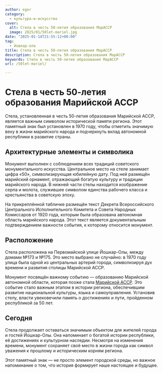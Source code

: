 ```yaml
---
author: egor
category:
  - культура-и-искусство
cover:
  alt: Стела в честь 50-летия образования МарАССР
  image: 2025/01/50let-mariel.jpg
date: "2025-01-14T21:55:12+00:00"
tag:
  - йошкар-ола
title: Стела в честь 50-летия образования МарАССР
description: Стела в честь 50-летия образования МарАССР
keywords: Стела в честь 50-летия образования МарАССР
url: /50let-mariel/

---
```

# Стела в честь 50-летия образования Марийской АССР

Стела, установленная в честь 50-летия образования Марийской АССР, является важным символом исторической памяти региона. Этот памятный знак был установлен в 1970 году, чтобы отметить значимую веху в жизни марийского народа и подчеркнуть вклад автономной республики в развитие страны.

## Архитектурные элементы и символика

Монумент выполнен с соблюдением всех традиций советского монументального искусства. Центральное место на стеле занимает цифра «50», символизирующая юбилейную дату. Под ней размещён марийский орнамент, отражающий богатую культуру и традиции марийского народа. В нижней части стелы находится изображение серпа и молота, служившее символом единства рабочего класса и крестьянства в советскую эпоху.

На прикреплённой табличке размещён текст Декрета Всероссийского Центрального Исполнительного Комитета и Совета Народных Комиссаров от 1920 года, которым была образована автономная область марийского народа. Этот текст является документальным подтверждением важности события, к которому относится монумент.

## Расположение

Стела расположена на Первомайской улице Йошкар-Олы, между домами №173 и №175. Это место выбрано не случайно: в 1970 году улица была одной из центральных артерий города, символизируя дух времени и развития столицы Марийской АССР.

Монумент посвящён важному событию — образованию Марийской автономной области, которая позже стала [Марийской АССР](/stolicza_mariel/). Это событие стало важным этапом в истории региона, обеспечившим развитие национальной культуры, языка и самоуправления. Установив стелу, власти увековечили память о достижениях и пути, пройденном республикой за 50 лет.

## Сегодня

Стела продолжает оставаться значимым объектом для жителей города и гостей Йошкар-Олы. Она напоминает о богатой истории республики, её достижениях и культурном наследии. Несмотря на изменения времени, монумент сохраняет своё место в жизни города как символ уважения к прошлому и историческим корням региона.

Этот памятный знак — не просто элемент городской среды, но важное напоминание о том, что история формирует наше настоящее и будущее.
